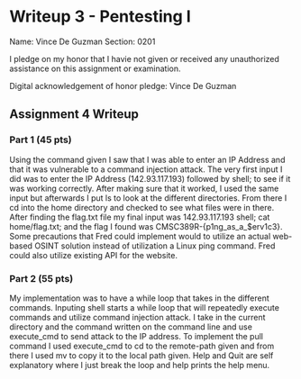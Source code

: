 Writeup 3 - Pentesting I
======

Name: Vince De Guzman
Section: 0201

I pledge on my honor that I havie not given or received any unauthorized assistance on this assignment or examination.

Digital acknowledgement of honor pledge: Vince De Guzman

## Assignment 4 Writeup

### Part 1 (45 pts)
Using the command given I saw that I was able to enter an IP Address and that it was vulnerable to a command injection attack. The very first input I did was to enter the IP Address (142.93.117.193) followed by shell; to see if it was working correctly. After making sure that it worked, I used the same input but afterwards I put ls to look at the different directories. From there I cd into the home directory and checked to see what files were in there. After finding the flag.txt file my final input was 142.93.117.193 shell; cat home/flag.txt; and the flag I found was CMSC389R-{p1ng_as_a_$erv1c3}. Some precautions that Fred could implement would to utilize an actual web-based OSINT solution instead of utilization a Linux ping command. Fred could also utilize existing API for the website.

### Part 2 (55 pts)
My implementation was to have a while loop that takes in the different commands. Inputing shell starts a while loop that will repeatedly execute commands and utilize command injection attack. I take in the current directory and the command written on the command line and use execute_cmd to send attack to the IP address. To implement the pull command I used execute_cmd to cd to the remote-path given and from there I used mv to copy it to the local path given. Help and Quit are self explanatory where I just break the loop and help prints the help menu.
